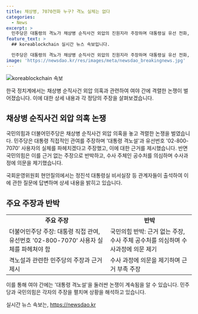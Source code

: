 ```yaml
---
title: 채상병, 7070전화 누구? 격노 실체는 없다
categories:
  - News
excerpt: >
  민주당은 대통령의 격노가 채상병 순직사건 외압의 진원지라 주장하며 대통령실 유선 전화, 인사 조치 등을 의심하고 규탄했다. 국민의힘은 근거 없이 실체를 부풀려 국민을 현혹시키는 것으로 비판하며 수사 주체를 의심하고 대통령을 향한 감성적 선동이라 주장했다. 여야는 대통령 격노설을 놓고 격돌하며 대통령의 격노 여부와 관련된 의혹을 쟁점으로 두고 대립했다.
feature_text: >
  ## koreablockchain 실시간 뉴스 속보입니다.

  민주당은 대통령의 격노가 채상병 순직사건 외압의 진원지라 주장하며 대통령실 유선 전화, 인사 조치 등을 의심하고 규탄했다. 국민의힘은 근거 없이 실체를 부풀려 국민을 현혹시키는 것으로 비판하며 수사 주체를 의심하고 대통령을 향한 감성적 선동이라 주장했다. 여야는 대통령 격노설을 놓고 격돌하며 대통령의 격노 여부와 관련된 의혹을 쟁점으로 두고 대립했다.
image: 'https://newsdao.kr/res/images/meta/newsdao_breakingnews.jpg'
---
```


<p><img src="https://newsdao.kr/res/images/meta/newsdao_breakingnews.jpg" alt="koreablockchain 속보" /></p>

<p>한국 정치계에서는 채상병 순직사건 외압 의혹과 관련하여 여야 간에 격렬한 논쟁이 벌어졌습니다. 이에 대한 상세 내용과 각 정당의 주장을 살펴보겠습니다.</p>

<h2 data-ke-size="size26">채상병 순직사건 외압 의혹 논쟁</h2>

<p>국민의힘과 더불어민주당은 채상병 순직사건 외압 의혹을 놓고 격렬한 논쟁을 벌였습니다. 민주당은 대통령 직접적인 관여를 주장하며 '대통령 격노설'과 유선번호 '02-800-7070' 사용자의 실체를 파헤치겠다고 주장했고, 이에 대한 근거를 제시했습니다. 반면 국민의힘은 이를 근거 없는 주장으로 반박하고, 수사 주체인 공수처를 의심하며 수사과정에 의문을 제기했습니다.</p>

<p>국회운영위원회 현안질의에서는 정진석 대통령실 비서실장 등 관계자들이 출석하여 이에 관한 질문에 답변하며 상세 내용을 밝히고 있습니다.</p>

<h2 data-ke-size="size26">주요 주장과 반박</h2>

<table>
    <tr>
        <td style="text-align: center; height: 17px;"><b>주요 주장</b></td>
        <td style="text-align: center; height: 17px;"><b>반박</b></td>
    </tr>
    <tr>
        <td>더불어민주당 주장: 대통령 직접 관여, 유선번호 '02-800-7070' 사용자 실체를 파헤쳐야 함</td>
        <td>국민의힘 반박: 근거 없는 주장, 수사 주체 공수처를 의심하며 수사과정에 의문 제기</td>
    </tr>
    <tr>
        <td>격노설과 관련한 민주당의 주장과 근거 제시</td>
        <td>수사 과정에 의문을 제기하며 근거 부족 주장</td>
    </tr>
</table>

<p>이를 통해 여야 간에는 '대통령 격노설'을 둘러싼 논쟁이 계속됨을 알 수 있습니다. 민주당과 국민의힘은 각자의 주장을 펼치며 상황을 해석하고 있습니다.</p>
실시간 뉴스 속보는, <a href="https://newsdao.kr" rel="dofollow">https://newsdao.kr</a>


